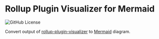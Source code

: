 # Rollup Plugin Visualizer for Mermaid

![GitHub License](https://img.shields.io/github/license/abiriadev/rollup-plugin-visualizer-mermaid?style=for-the-badge&color=ff3670)

Convert output of [rollup-plugin-visualizer](https://github.com/btd/rollup-plugin-visualizer) to [Mermaid](https://mermaid.js.org) diagram.
